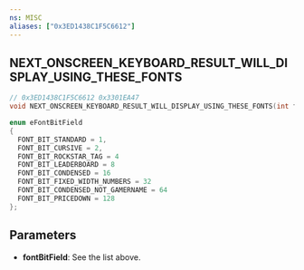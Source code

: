 ```yaml
---
ns: MISC
aliases: ["0x3ED1438C1F5C6612"]
---
```

## NEXT_ONSCREEN_KEYBOARD_RESULT_WILL_DISPLAY_USING_THESE_FONTS

```c
// 0x3ED1438C1F5C6612 0x3301EA47
void NEXT_ONSCREEN_KEYBOARD_RESULT_WILL_DISPLAY_USING_THESE_FONTS(int fontBitField);
```

```c
enum eFontBitField
{
  FONT_BIT_STANDARD = 1,
  FONT_BIT_CURSIVE = 2,
  FONT_BIT_ROCKSTAR_TAG = 4
  FONT_BIT_LEADERBOARD = 8
  FONT_BIT_CONDENSED = 16
  FONT_BIT_FIXED_WIDTH_NUMBERS = 32
  FONT_BIT_CONDENSED_NOT_GAMERNAME = 64
  FONT_BIT_PRICEDOWN = 128
};
```

## Parameters
* **fontBitField**: See the list above.
